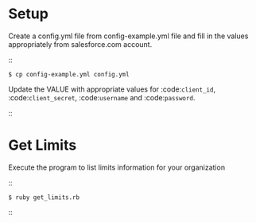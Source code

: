 Setup
======
Create a config.yml file from config-example.yml file and fill in the values appropriately from salesforce.com account.

::

	$ cp config-example.yml config.yml

Update the VALUE with appropriate values for :code:`client_id`, :code:`client_secret`, :code:`username` and :code:`password`.

::

Get Limits
===========
Execute the program to list limits information for your organization

::

	$ ruby get_limits.rb

::

